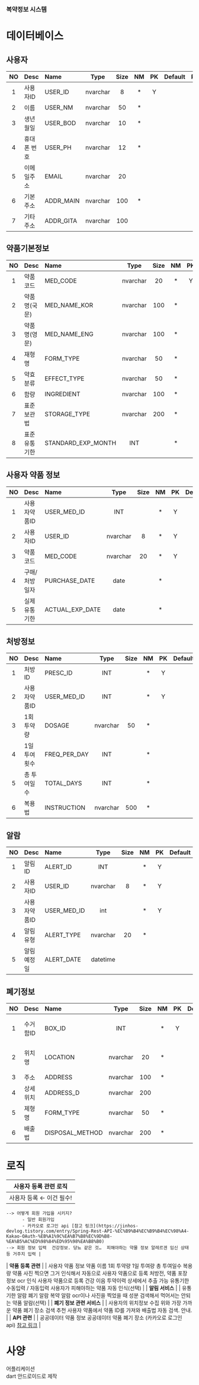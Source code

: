 ### 복약정보 시스템

# 데이터베이스

## 사용자

| NO | Desc | Name | Type | Size | NM | PK | Default | Relation | RColumn | Definition |
| :---: | :---- | :---- | :---: | :---: | :---: | :---: | :---: | :---- | :---- | :---- |
| 1 | 사용자ID | USER_ID | nvarchar | 8 | * | Y |  |  |  |  |
| 2 | 이름 | USER_NM | nvarchar | 50 | * |  |  |  |  |  |
| 3 | 생년월일 | USER_BOD | nvarchar | 10 | * |  |  |  |  | yyyy-mm-dd |
| 4 | 휴대폰 번호 | USER_PH | nvarchar | 12 | * |  |  |  |  | - 없이 저장 |
| 5 | 이메일주소 | EMAIL | nvarchar | 20 |  |  |  |  |  |  |
| 6 | 기본주소 | ADDR_MAIN | nvarchar | 100 | * |  |  |  |  |  |
| 7 | 기타주소 | ADDR_GITA | nvarchar | 100 |  |  |  |  |  |  |

## 약품기본정보

| NO | Desc | Name | Type | Size | NM | PK | Default | Relation | RColumn | Definition |
| :---: | :---- | :---- | :---: | :---: | :---: | :---: | :---: | :---- | :---- | :---- |
| 1 | 약품코드 | MED_CODE | nvarchar | 20 | * | Y |  |  |  |  |
| 2 | 약품명(국문) | MED_NAME_KOR | nvarchar | 100 | * |  |  |  |  |  |
| 3 | 약품명(영문) | MED_NAME_ENG | nvarchar | 100 | * |  |  |  |  |  |
| 4 | 재형명 | FORM_TYPE | nvarchar | 50 | * |  |  |  |  | 예: 정제, 캡슐 등 |
| 5 | 약효 분류 | EFFECT_TYPE | nvarchar | 50 | * |  |  |  |  |  |
| 6 | 함량 | INGREDIENT | nvarchar | 100 | * |  |  |  |  |  |
| 7 | 표준 보관법 | STORAGE_TYPE | nvarchar | 200 | * |  |  |  |  | 실온, 냉장 등 |
| 8 | 표준 유통기한 | STANDARD_EXP_MONTH | INT |  | * |  |  |  |  | 제조/구매일로부터 n개월 |

## 사용자 약품 정보

| NO | Desc | Name | Type | Size | NM | PK | Default | Relation | RColumn | Definition |
| :---: | :---- | :---- | :---: | :---: | :---: | :---: | :---: | :---- | :---- | :---- |
| 1 | 사용자약품ID | USER_MED_ID | INT |  | * | Y |  |  |  |  |
| 2 | 사용자ID | USER_ID | nvarchar | 8 | * | Y |  | USER | USER |  |
| 3 | 약품코드 | MED_CODE | nvarchar | 20 | * | Y |  | MedicineInfo | MED_CODE |  |
| 4 | 구매/처방일자 | PURCHASE_DATE | date |  | * |  |  |  |  |  |
| 5 | 실제유통기한 | ACTUAL_EXP_DATE | date |  | * |  |  |  |  | PURCHASE_DATE+STANDARD_EXP_MONTH |

## 처방정보

| NO | Desc | Name | Type | Size | NM | PK | Default | Relation | RColumn | Definition |
| :---: | :---- | :---- | :---: | :---: | :---: | :---: | :---: | :---- | :---- | :---- |
| 1 | 처방ID | PRESC_ID | INT |  | * | Y |  |  |  |  |
| 2 | 사용자약품ID | USER_MED_ID | INT |  | * | Y |  | USER_MEDICINE | USER_MED_ID |  |
| 3 | 1회 투약량 | DOSAGE | nvarchar | 50 | * |  |  |  |  |  |
| 4 | 1일 투여횟수 | FREQ_PER_DAY | INT |  | * |  |  |  |  |  |
| 5 | 총 투여일수 | TOTAL_DAYS | INT |  | * |  |  |  |  |  |
| 6 | 복용법 | INSTRUCTION | nvarchar | 500 | * |  |  |  |  |  |

## 알람

| NO | Desc | Name | Type | Size | NM | PK | Default | Relation | RColumn | Definition |
| :---: | :---- | :---- | :---: | :---: | :---: | :---: | :---: | :---- | :---- | :---- |
| 1 | 알림ID | ALERT_ID | INT |  | * | Y |  |  |  |  |
| 2 | 사용자ID | USER_ID | nvarchar | 8 | * | Y |  | USER | USER_ID |  |
| 3 | 사용자약품ID | USER_MED_ID | int |  | * | Y |  | USER_MEDICINE | USER_MED_ID |  |
| 4 | 알림유형 | ALERT_TYPE | nvarchar | 20 | * |  |  |  |  |  |
| 5 | 알림예정일 | ALERT_DATE | datetime |  |  |  |  |  |  |  |

## 폐기정보

| NO | Desc | Name | Type | Size | NM | PK | Default | Relation | RColumn | Definition |
| :---: | :---- | :---- | :---: | :---: | :---: | :---: | :---: | :---- | :---- | :---- |
| 1 | 수거함ID | BOX_ID | INT |  | * | Y |  |  |  | 폐의약품 수거함 고유번호 |
| 2 | 위치명 | LOCATION | nvarchar | 20 | * |  |  |  |  | 예: OO약국, OO보건소 |
| 3 | 주소 | ADDRESS | nvarchar | 100 | * |  |  |  |  | 주소 |
| 4 | 상세위치 | ADDRESS_D | nvarchar | 200 |  |  |  |  |  | 건물 내 위치 등 |
| 5 | 제형명 | FORM_TYPE | nvarchar | 50 | * |  |  |  |  |  |
| 6 | 배출법 | DISPOSAL_METHOD | nvarchar | 200 | * |  |  |  |  | 배출 방법 안내 |

# 로직

| 사용자 등록 관련 로직 |
| ----- |
| 사용자 등록      ← 이건 필수! 
    --> 어떻게 회원 가입을 시키지? 
          - 일반 회원가입 
          - 카카오로 로그인 api [참고 링크](https://jinhos-devlog.tistory.com/entry/Spring-Rest-API-%EC%B9%B4%EC%B9%B4%EC%98%A4-Kakao-OAuth-%EB%A1%9C%EA%B7%B8%EC%9D%B8-%EA%B5%AC%ED%98%84%ED%95%98%EA%B8%B0) 
    --> 회원 정보 입력  건강정보. 당뇨 같은 것…  피해야하는 약물 정보 알레르겐 임신 상태 등 거주지 입력 |
| **약품 등록 관련** |
| 사용자 약품 정보 약품 이름 1회 투약량 1일 투여량 총 투여일수 복용량 약품 사진 찍으면 그거 인식해서 자동으로 사용자 약품으로 등록 처방전, 약품 포장 정보 ocr 인식 사용자 약품으로 등록 건강 이음 투약이력 상세에서 추출 가능 유통기한 수동입력 / 자동입력  사용자가 피해야하는 약품 자동 인식(선택)  |
| **알림 서비스** |
| 유통기한 알람 폐기 알람 복약 알람 ocr이나 사진을 찍었을 때 성분 검색해서 먹어서는 안되는 약품 알람(선택) |
| **폐기 정보 관련 서비스** |
| 사용자의 위치정보 수집 위와 가장 가까운 약품 폐기 장소 검색 추천 사용자 약품에서 약품 ID를 가져와 배출법 자동 검색. 안내. |
| **API 관련** |
| 공공데이터 약품 정보 공공데이터 약품 폐기 장소 (카카오로 로그인 api) [참고 링크](https://jinhos-devlog.tistory.com/entry/Spring-Rest-API-%EC%B9%B4%EC%B9%B4%EC%98%A4-Kakao-OAuth-%EB%A1%9C%EA%B7%B8%EC%9D%B8-%EA%B5%AC%ED%98%84%ED%95%98%EA%B8%B0) |

# 사양

어플리케이션  
dart 안드로이드로 제작
